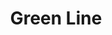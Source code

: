---
title: Green Line
title_zh: 綠綫
route_sign: [G]
terminus_start: 
terminus_end: 
branch_line: false
stations:
  - station_code: [G1]
    name: Mirai
    name_zh: 美拉
    transfer:
      - route_sign: [Ac,C,D]
  - station_code: [G2]
    name: Uptown Cross
    name_zh: 上環十字
    transfer:
      - route_sign: [W]
  - station_code: [G3]
    name: Winterland
    name_zh: 冬地
    transfer:
      - route_sign: [C,W]
  - station_code: [G4]
    name: City Farm
    name_zh: 城市農場
    transfer:
      - route_sign: [B,W]
  - station_code: [G5]
    name: Mount Austin
    name_zh: 柯士甸山
    transfer:
      - route_sign: [C]
  - station_code: [G6]
    name: Downtown Core
    name_zh: 市中心
    transfer:
      - route_sign: [R,W]
  - station_code: [G7]
    name: Cavemouth
    name_zh: 洞口
    transfer:
      - route_sign: [P]
  - station_code: [G8]
    name: Bottomvalley
    name_zh: 谷底
    transfer:
      - route_sign: [V]
  - station_code: [G9]
    name: UCHQ South
    name_zh: 聯總南
    transfer:
      - route_sign: [B,A]
  - station_code: [G10]
    name: UCHQ West
    name_zh: 聯總西
custom_style: table{margin:0 auto}.station-code-bg{background-image:url(/img/bg/greenline.png);background-repeat:no-repeat;background-size:7px 101%;background-position:55px}
weight: 
---